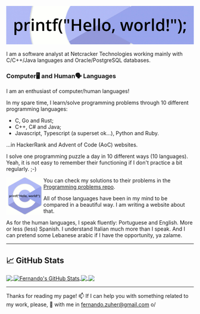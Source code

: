 <!--
**fernandozuher/fernandozuher** is a ✨ _special_ ✨ repository because its `README.md` (this file) appears on your GitHub profile.

Here are some ideas to get you started:

- 🔭 I’m currently working on ...
- 🌱 I’m currently learning ...
- 👯 I’m looking to collaborate on ...
- 🤔 I’m looking for help with ...
- 💬 Ask me about ...
- 📫 How to reach me: ...
- 😄 Pronouns: ...
- ⚡ Fun fact: ...
-->

<p align="center"><img src="https://github.com/fernandozuher/fernandozuher/blob/master/images/hello_programming.gif"></p>

I am a software analyst at Netcracker Technologies working mainly with C/C++/Java languages and Oracle/PostgreSQL databases.

### Computer🖥 and Human🗣 Languages
I am an enthusiast of computer/human languages!

In my spare time, I learn/solve programming problems through 10 different programming languages:
  - C, Go and Rust;
  - C++, C# and Java;
  - Javascript, Typescript (a superset ok...), Python and Ruby.

...in HackerRank and Advent of Code (AoC) websites.

I solve one programming puzzle a day in 10 different ways (10 languages).
Yeah, it is not easy to remember their functioning if I don't practice a bit regularly. ;-)

[<img align="left" width="100px" src="https://github.com/fernandozuher/fernandozuher/blob/master/images/programming.gif">](https://github.com/fernandozuher/Codility)
You can check my solutions to their problems in the [Programming problems repo](https://github.com/fernandozuher/programming-problems).

All of those languages have been in my mind to be compared in a beautiful way.
I am writing a website about that.

As for the human languages, I speak fluently: Portuguese and English. More or less (less) Spanish. I understand Italian much more than I speak. And I can pretend some Lebanese arabic if I have the opportunity, ya zalame.

---

## &#x1f4c8; GitHub Stats

<a href="https://github.com/fernandozuher/fernandozuher">
  <img align="center" src="https://github-readme-stats.vercel.app/api/top-langs/?username=fernandozuher&hide=cmake&title_color=ffffff&text_color=c9cacc&icon_color=2bbc8a&bg_color=1d1f21" />
</a>
<a href="https://github.com/fernandozuher/fernandozuher">
  <img align="center" src="https://github-readme-stats.vercel.app/api?username=fernandozuher&show_icons=true&line_height=33&count_private=true&title_color=ffffff&text_color=c9cacc&icon_color=2bbc8a&bg_color=1d1f21" alt="Fernando's GitHub Stats" />
</a>

<a href="https://github.com/fernandozuher/naoqi_webots">
  <img align="center" src="https://github-readme-stats.vercel.app/api/pin/?username=fernandozuher&repo=naoqi%5Fwebots&title_color=ffffff&text_color=c9cacc&icon_color=2bbc8a&bg_color=1d1f21" />
</a>
<a href="https://github.com/fernandozuher/programming-problems">
  <img align="center" src="https://github-readme-stats.vercel.app/api/pin/?username=fernandozuher&repo=programming-problems&title_color=ffffff&text_color=c9cacc&icon_color=2bbc8a&bg_color=1d1f21" />
</a>   

---
Thanks for reading my page! 📫 If I can help you with something related to my work, please, 💬 with me in fernando.zuher@gmail.com o/
